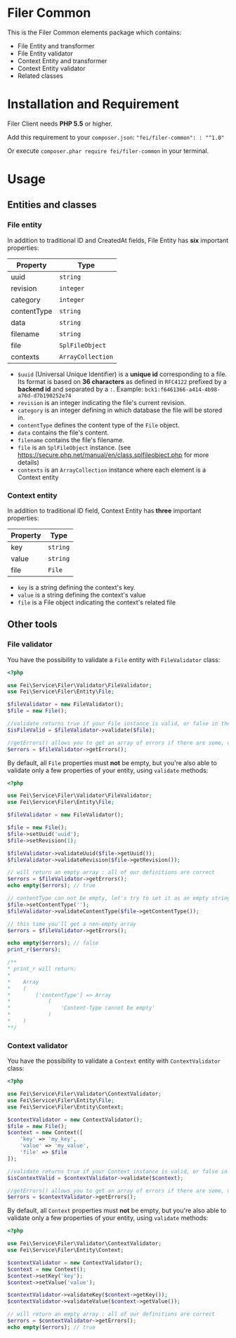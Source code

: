 # Filer Common

This is the Filer Common elements package which contains:

- File Entity and transformer
- File Entity validator
- Context Entity and transformer
- Context Entity validator
- Related classes

# Installation and Requirement

Filer Client needs **PHP 5.5** or higher.

Add this requirement to your `composer.json`: `"fei/filer-common": : "^1.0"`

Or execute `composer.phar require fei/filer-common` in your terminal.

# Usage

## Entities and classes

### File entity

In addition to traditional ID and CreatedAt fields, File Entity has **six** important properties:

| Property    | Type              |
|-------------|-------------------|
| uuid        | `string`          |
| revision    | `integer`         |
| category    | `integer`         |
| contentType | `string`          |
| data        | `string`          |
| filename    | `string`          |
| file        | `SplFileObject`   |
| contexts    | `ArrayCollection` |

- `$uuid` (Universal Unique Identifier) is a **unique id** corresponding to a file. Its format is based on
  **36 characters** as defined in `RFC4122` prefixed by a **backend id** and separated by a `:`.
  Example: `bck1:f6461366-a414-4b98-a76d-d7b190252e74`
- `revision` is an integer indicating the file's current revision.
- `category` is an integer defining in which database the file will be stored in.
- `contentType` defines the content type of the `File` object.
- `data` contains the file's content.
- `filename` contains the file's filename.
- `file` is an `SplFileObject` instance. (see https://secure.php.net/manual/en/class.splfileobject.php for more details)
- `contexts` is an `ArrayCollection` instance where each element is a Context entity

### Context entity

In addition to traditional ID field, Context Entity has **three** important properties:

| Property    | Type              |
|-------------|-------------------|
| key         | `string`          |
| value       | `string`          |
| file        | `File`            |

- `key` is a string defining the context's key.
- `value` is a string defining the context's value
- `file` is a File object indicating the context's related file

## Other tools

### File validator

You have the possibility to validate a `File` entity with `FileValidator` class:

```php
<?php

use Fei\Service\Filer\Validator\FileValidator;
use Fei\Service\Filer\Entity\File;

$fileValidator = new FileValidator();
$file = new File();

//validate returns true if your File instance is valid, or false in the other case
$isFileValid = $fileValidator->validate($file);

//getErrors() allows you to get an array of errors if there are some, or an empty array in the other case
$errors = $fileValidator->getErrors();
```

By default, all `File` properties must **not** be empty,
but you're also able to validate only a few properties of your entity, using `validate` methods:

```php
<?php

use Fei\Service\Filer\Validator\FileValidator;
use Fei\Service\Filer\Entity\File;

$fileValidator = new FileValidator();

$file = new File();
$file->setUuid('uuid');
$file->setRevision(1);

$fileValidator->validateUuid($file->getUuid());
$fileValidator->validateRevision($file->getRevision());

// will return an empty array : all of our definitions are correct
$errors = $fileValidator->getErrors();
echo empty($errors); // true

// contentType can not be empty, let's try to set it as an empty string
$file->setContentType('');
$fileValidator->validateContentType($file->getContentType());

// this time you'll get a non-empty array
$errors = $fileValidator->getErrors();

echo empty($errors); // false
print_r($errors);

/**
* print_r will return:
*
*    Array
*    (
*        ['contentType'] => Array
*            (
*                'Content-Type cannot be empty'
*            )
*    )
**/
```

### Context validator

You have the possibility to validate a `Context` entity with `ContextValidator` class:

```php
<?php

use Fei\Service\Filer\Validator\ContextValidator;
use Fei\Service\Filer\Entity\File;
use Fei\Service\Filer\Entity\Context;

$contextValidator = new ContextValidator();
$file = new File();
$context = new Context([
    'key' => 'my_key',
    'value' => 'my_value',
    'file' => $file
]);

//validate returns true if your Context instance is valid, or false in the other case
$isContextValid = $contextValidator->validate($context);

//getErrors() allows you to get an array of errors if there are some, or an empty array in the other case
$errors = $contextValidator->getErrors();
```

By default, all `Context` properties must **not** be empty,
but you're also able to validate only a few properties of your entity, using `validate` methods:

```php
<?php

use Fei\Service\Filer\Validator\ContextValidator;
use Fei\Service\Filer\Entity\Context;

$contextValidator = new ContextValidator();
$context = new Context();
$context->setKey('key');
$context->setValue('value');

$contextValidator->validateKey($context->getKey());
$contextValidator->validateValue($context->getValue());

// will return an empty array : all of our definitions are correct
$errors = $contextValidator->getErrors();
echo empty($errors); // true
```
